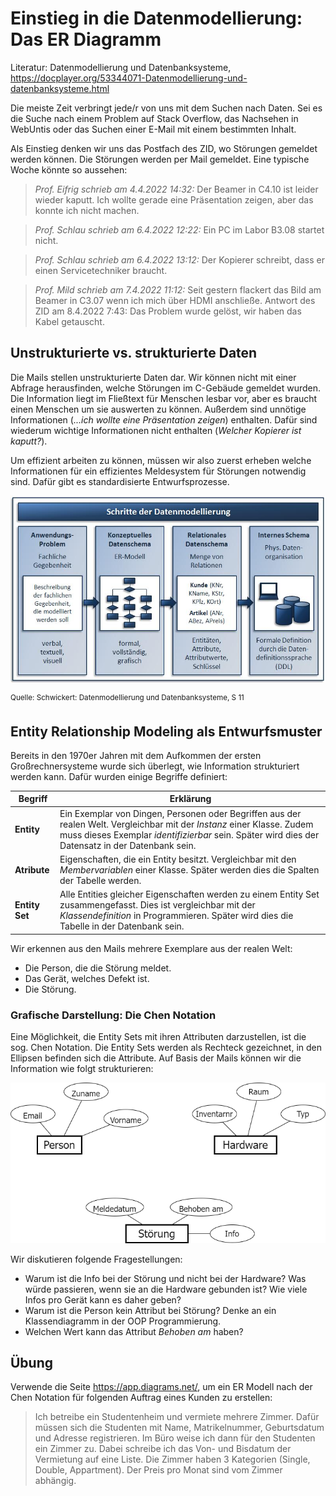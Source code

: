 # Einstieg in die Datenmodellierung: Das ER Diagramm

Literatur: Datenmodellierung und Datenbanksysteme, https://docplayer.org/53344071-Datenmodellierung-und-datenbanksysteme.html

Die meiste Zeit verbringt jede/r von uns mit dem Suchen nach Daten. Sei es die Suche nach einem
Problem auf Stack Overflow, das Nachsehen in WebUntis oder das Suchen einer E-Mail mit einem
bestimmten Inhalt.

Als Einstieg denken wir uns das Postfach des ZID, wo Störungen gemeldet werden können. Die Störungen
werden per Mail gemeldet. Eine typische Woche könnte so aussehen:

> *Prof. Eifrig schrieb am 4.4.2022 14:32:*
> Der Beamer in C4.10 ist leider wieder kaputt. Ich wollte gerade eine Präsentation zeigen, aber das
> konnte ich nicht machen.

> *Prof. Schlau schrieb am 6.4.2022 12:22:*
> Ein PC im Labor B3.08 startet nicht.

> *Prof. Schlau schrieb am 6.4.2022 13:12:*
> Der Kopierer schreibt, dass er einen Servicetechniker braucht.


> *Prof. Mild schrieb am 7.4.2022 11:12:*
> Seit gestern flackert das Bild am Beamer in C3.07 wenn ich mich über HDMI anschließe.
> Antwort des ZID am 8.4.2022 7:43:
> Das Problem wurde gelöst, wir haben das Kabel getauscht.

## Unstrukturierte vs. strukturierte Daten

Die Mails stellen unstrukturierte Daten dar. Wir können nicht mit einer Abfrage herausfinden, welche
Störungen im C-Gebäude gemeldet wurden. Die Information liegt im Fließtext für Menschen lesbar
vor, aber es braucht einen Menschen um sie auswerten zu können. Außerdem sind unnötige Informationen
(*...ich wollte eine Präsentation zeigen*) enthalten. Dafür sind wiederum wichtige Informationen nicht
enthalten (*Welcher Kopierer ist kaputt?*).

Um effizient arbeiten zu können, müssen wir also zuerst erheben welche Informationen für ein
effizientes Meldesystem für Störungen notwendig sind. Dafür gibt es standardisierte Entwurfsprozesse.

![](schritte_der_datenmodellierung.jpg)

<sup>Quelle: Schwickert: Datenmodellierung und Datenbanksysteme, S 11</sup>

## Entity Relationship Modeling als Entwurfsmuster

Bereits in den 1970er Jahren mit dem Aufkommen der ersten Großrechnersysteme wurde sich überlegt,
wie Information strukturiert werden kann. Dafür wurden einige Begriffe definiert:

| **Begriff**      |  **Erklärung**     |
| -------------    | ----- |
| **Entity**       | Ein Exemplar von Dingen, Personen oder Begriffen aus der realen Welt. Vergleichbar mit der *Instanz* einer Klasse. Zudem muss dieses Exemplar *identifizierbar* sein. Später wird dies der Datensatz in der Datenbank sein. |
| **Atribute**     | Eigenschaften, die ein Entity besitzt. Vergleichbar mit den *Membervariablen* einer Klasse. Später werden dies die Spalten der Tabelle werden. |
| **Entity Set**   | Alle Entities gleicher Eigenschaften werden zu einem Entity Set zusammengefasst. Dies ist vergleichbar mit der *Klassendefinition* in Programmieren. Später wird dies die Tabelle in der Datenbank sein. |

Wir erkennen aus den Mails mehrere Exemplare aus der realen Welt:
- Die Person, die die Störung meldet.
- Das Gerät, welches Defekt ist.
- Die Störung.

### Grafische Darstellung: Die Chen Notation

Eine Möglichkeit, die Entity Sets mit ihren Attributen darzustellen, ist die sog. Chen Notation.
Die Entity Sets werden als Rechteck gezeichnet, in den Ellipsen befinden sich die Attribute. Auf
Basis der Mails können wir die Information wie folgt strukturieren:

![](10_Intro_ermodel.png)


Wir diskutieren folgende Fragestellungen:
- Warum ist die Info bei der Störung und nicht bei der Hardware? Was würde passieren, wenn sie
  an die Hardware gebunden ist? Wie viele Infos pro Gerät kann es daher geben?
- Warum ist die Person kein Attribut bei Störung? Denke an ein Klassendiagramm in der OOP Programmierung.
- Welchen Wert kann das Attribut *Behoben am* haben?

## Übung

Verwende die Seite https://app.diagrams.net/, um ein ER Modell nach der Chen Notation für folgenden
Auftrag eines Kunden zu erstellen:

> Ich betreibe ein Studentenheim und vermiete mehrere Zimmer. Dafür müssen sich die Studenten mit
> Name, Matrikelnummer, Geburtsdatum und Adresse registrieren. Im Büro weise ich dann für den Studenten
> ein Zimmer zu. Dabei schreibe ich das Von- und Bisdatum der Vermietung auf eine Liste. Die Zimmer
> haben 3 Kategorien (Single, Double, Appartment). Der Preis pro Monat sind vom Zimmer abhängig.


